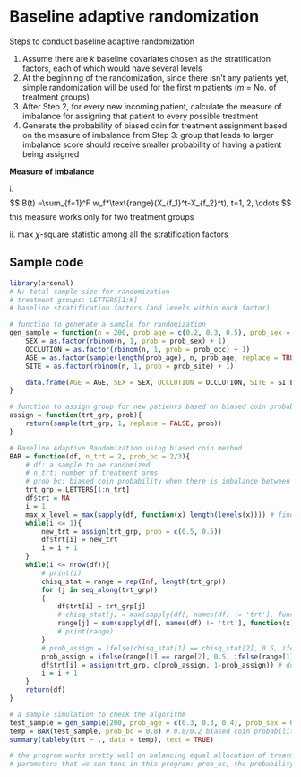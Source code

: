 # Baseline adaptive randomization

Steps to conduct baseline adaptive randomization

1. Assume there are $k$ baseline covariates chosen as the stratification factors, each of which would have several levels
2. At the beginning of the randomization, since there isn't any patients yet, simple randomization will be used for the first $m$ patients ($m$ = No. of treatment groups)
3. After Step 2, for every new incoming patient, calculate the measure of imbalance for assigning that patient to every possible treatment
4. Generate the probability of biased coin for treatment assignment based on the measure of imbalance from Step 3: group that leads to larger imbalance score should receive smaller probability of having a patient being assigned

**Measure of imbalance**

i. 
$$
B(t) =\sum_{f=1}^F w_f*\text{range}(X_{f_1}^t-X_{f_2}^t), t=1, 2, \cdots 
$$
this measure works only for two treatment groups

ii. max $\chi$-square statistic among all the stratification factors


## Sample code
```r
library(arsenal)
# N: total sample size for randomization
# treatment groups: LETTERS[1:K]
# baseline stratification factors (and levels within each factor)

# function to generate a sample for randomization
gen_sample = function(n = 200, prob_age = c(0.2, 0.3, 0.5), prob_sex = 0.5, prob_occ = 0.6, prob_site = 0.6){
	SEX = as.factor(rbinom(n, 1, prob = prob_sex) + 1)
	OCCLUTION = as.factor(rbinom(n, 1, prob = prob_occ) + 1)
	AGE = as.factor(sample(length(prob_age), n, prob_age, replace = TRUE))
	SITE = as.factor(rbinom(n, 1, prob = prob_site) + 1)

	data.frame(AGE = AGE, SEX = SEX, OCCLUTION = OCCLUTION, SITE = SITE)
}

# function to assign group for new patients based on biased coin probability calculated from all assigned pats
assign = function(trt_grp, prob){
	return(sample(trt_grp, 1, replace = FALSE, prob))
}

# Baseline Adaptive Randomization using biased coin method
BAR = function(df, n_trt = 2, prob_bc = 2/3){
	# df: a sample to be randomized
	# n_trt: number of treatment arms 
	# prob_bc: biased coin probability when there is imbalance between two treatment arms
	trt_grp = LETTERS[1:n_trt]
	df$trt = NA
	i = 1
	max_x_level = max(sapply(df, function(x) length(levels(x)))) # find the maximum length of levels in all x variables
	while(i <= 1){
		new_trt = assign(trt_grp, prob = c(0.5, 0.5))
		df$trt[i] = new_trt
		i = i + 1
	}
	while(i <= nrow(df)){
		# print(i)
		chisq_stat = range = rep(Inf, length(trt_grp))
		for (j in seq_along(trt_grp))
		{
			df$trt[i] = trt_grp[j]
			# chisq_stat[j] = max(sapply(df[, names(df) != 'trt'], function(x) chisq.test(table(x, df$trt))$statistic))
			range[j] = sum(sapply(df[, names(df) != 'trt'], function(x) sum(apply(table(x, df$trt), 1, function(y) max(y) - min(y))))) # measure the absolute difference in terms of cell frequencies between two arms for all potential treatment assignment (a.k.a range method)
			# print(range)
		}
		# prob_assign = ifelse(chisq_stat[1] == chisq_stat[2], 0.5, ifelse(chisq_stat[1] < chisq_stat[2], prob_bc, 1-prob_bc))
		prob_assign = ifelse(range[1] == range[2], 0.5, ifelse(range[1] < range[2], prob_bc, 1 - prob_bc)) # assign higher probability to assignment leads to smaller imbalance
		df$trt[i] = assign(trt_grp, c(prob_assign, 1-prob_assign)) # do random draw of the treatment for the patient to be randomized
		i = i + 1
	}
	return(df)
}

# a sample simulation to check the algorithm
test_sample = gen_sample(200, prob_age = c(0.3, 0.3, 0.4), prob_sex = 0.5, prob_site = 0.8, prob_occ = 0.7)
temp = BAR(test_sample, prob_bc = 0.8) # 0.8/0.2 biased coin probability split for two-arm study 
summary(tableby(trt ~ ., data = temp), text = TRUE)

# the program works pretty well on balancing equal allocation of treatment overall and within each factor
# parameters that we can tune in this program: prob_bc, the probability for levels within each stratification factor; or may be the measure of difference between two arms (so far, frequency difference works better than chisq statistic for the simulation observation)
```